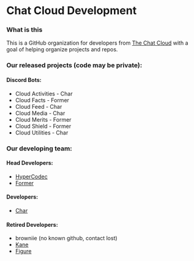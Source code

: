 # Chat Cloud Development

### What is this

This is a GitHub organization for developers from [The Chat Cloud](https://discord.gg/everyone) with a goal of helping organize projects and repos.

### Our released projects (code may be private):

#### Discord Bots:
- Cloud Activities - Char
- Cloud Facts - Former
- Cloud Feed - Char
- Cloud Media - Char
- Cloud Merits - Former
- Cloud Shield - Former
- Cloud Utilities - Char





### Our developing team:

#### Head Developers:
- [HyperCodec](https://github.com/hypercodec)
- [Former](https://github.com/fxrmer)

#### Developers:
- [Char](https://github.com/c-h-a-r)

#### Retired Developers:
- browniie (no known github, contact lost)
- [Kane](https://github.com/kane28)
- [Figure](https://github.com/Ada64)

